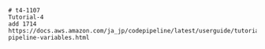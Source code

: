     # t4-1107
    Tutorial-4
    add 1714
    https://docs.aws.amazon.com/ja_jp/codepipeline/latest/userguide/tutorials-pipeline-variables.html

